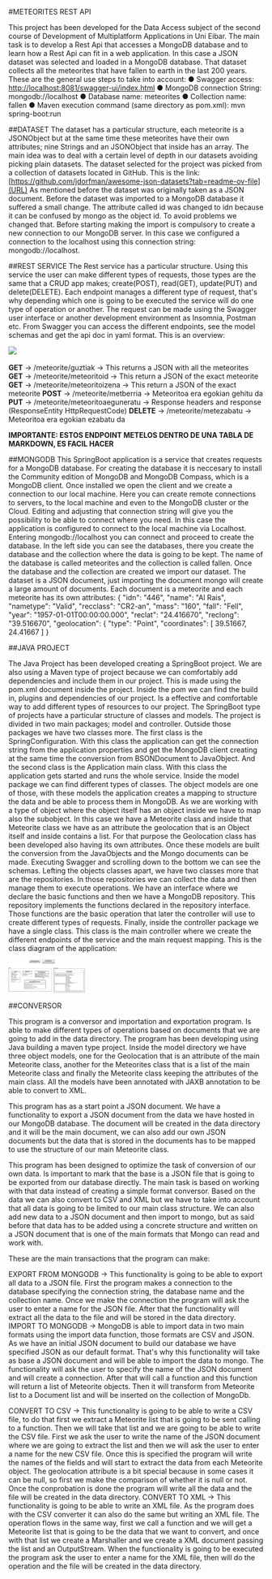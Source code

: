 #METEORITES REST API

This project has been developed for the Data Access subject of the second course of Development of Multiplatform Applications in Uni Eibar. The main task is to develop a Rest Api that accesses a MongoDB database and to learn how a Rest Api can fit in a web application. In this case a JSON dataset was selected and loaded in a MongoDB database. That dataset collects all the meteorites that have fallen to earth in the last 200 years. These are the general use steps to take into account:
●	Swagger access: [http://localhost:8081/swagger-ui/index.html](URL)
●	MongoDB connection String: mongodb://localhost
●	Database name: meteorites 
●	Collection name: fallen
●	Maven execution command (same directory as pom.xml): mvn spring-boot:run

##DATASET
The dataset has a particular structure, each meteorite is a JSONObject but at the same time these meteorites have their own attributes; nine Strings and an JSONObject that inside has an array. The main idea was to deal with a certain level of depth in our datasets avoiding picking plain datasets. The dataset selected for the project was picked from a collection of datasets located in GitHub.
This is the link: [https://github.com/jdorfman/awesome-json-datasets?tab=readme-ov-file](URL)
As mentioned before the dataset was originally taken as a JSON document. Before the dataset was imported to a MongoDB database it suffered a small change. The attribute called id was changed to idn because it can be confused by mongo as the object id. To avoid problems we changed that.
Before starting making the import is compulsory to create a new connection to our MongoDB server. In this case we configured a connection to the localhost using this connection string: mongodb://localhost.

##REST SERVICE
The Rest service has a particular structure. Using this service the user can make different types of requests, those types are the same that a CRUD app makes; create(POST), read(GET), update(PUT) and delete(DELETE). Each endpoint manages a different type of request, that's why depending which one is going to be executed the service will do one type of operation or another. The request can be made using the Swagger user interface or another development environment as Insomnia, Postman etc. From Swagger you can access the different endpoints, see the model schemas and get the api doc in yaml format. This is an overview:
 
<img src= docu/captura_swqagger.png style="width: 30%"> 

**GET** -> /meteorite/guztiak -> This returns a JSON with all the meteorites
**GET** -> /meteorite/meteoritoid -> This return a JSON of the exact meteorite
**GET** -> /meteorite/meteoritoizena -> This return a JSON of the exact meteorite
**POST** -> /meteorite/metberria -> Meteoritoa era egokian gehitu da
**PUT** -> /meteorite/meteoritoaeguneratu -> Response headers and response (ResponseEntity HttpRequestCode)
**DELETE** -> /meteorite/metezabatu -> Meteoritoa era egokian ezabatu da

**IMPORTANTE: ESTOS ENDPOINT METELOS DENTRO DE UNA TABLA DE MARKDOWN, ES FACIL HACER**

##MONGODB
This SpringBoot application is a service that creates requests for a MongoDB database. For creating the database it is neccesary to install the Community edition of MongoDB and MongoDB Compass, which is a MongoDB client. Once installed we open the client and we create a connection to our local machine. Here you can create remote connections to servers, to the local machine and even to the MongoDB cluster or the Cloud.
Editing and adjusting that connection string will give you the possibility to be able to connect where you need. In this case the application is configured to connect to the local machine via Localhost. Entering mongodb://localhost you can connect and proceed to create the database.
In the left side you can see the databases, there you create the database and the collection where the data is going to be kept. The name of the database is called meteorites and the collection is called fallen. Once the database and the collection are created we import our dataset. The dataset is a JSON document, just importing the document mongo will create a large amount of documents. Each document is a meteorite and each meteorite has its own attributes:
{
  "idn": "446",
  "name": "Al Rais",
  "nametype": "Valid",
  "recclass": "CR2-an",
  "mass": "160",
  "fall": "Fell",
  "year": "1957-01-01T00:00:00.000",
  "reclat": "24.416670",
  "reclong": "39.516670",
  "geolocation": {
    "type": "Point",
    "coordinates": [
      39.51667,
      24.41667
    ]
  }

##JAVA PROJECT

The Java Project has been developed creating a SpringBoot project. We are also using a Maven type of project because we can comfortably add dependencies and include them in our project. This is made using the pom.xml document inside the project. Inside the pom we can find the build in, plugins and dependencies of our project. Is a effective and comfortable way to add different types of resources to our project.
The SpringBoot type of projects have a particular structure of classes and models. The project is divided in two main packages; model and controller. Outside those packages we have two classes more. The first class is the SpringConfiguration. With this class the application can get the connection string from the application properties and get the MongoDB client creating at the same time the conversion from BSONDocument to JavaObject. And the second class is the Application main class. With this class the application gets started and runs the whole service.
Inside the model package we can find different types of classes. The object models are one of those, with these models the application creates a mapping to structure the data and be able to process them in MongoDB. As we are working with a type of object where the object itself has an object inside we have to map also the subobject. In this case we have a Meteorite class and inside that Meteorite class we have as an attribute the geolocation that is an Object itself and inside contains a list. For that purpose the Geolocation class has been developed also having its own attributes. Once these models are built the conversion from the JavaObjects and the Mongo documents can be made. Executing Swagger and scrolling down to the bottom we can see the schemas.
Lefting the objects classes apart, we have two classes more that are the repositories. In those repositories we can collect the data and then manage them to execute operations. We have an interface where we declare the basic functions and then we have a MongoDB repository. This repository implements the functions declared in the repository interface. Those functions are the basic operation that later the controller will use to create different types of requests.
Finally, inside the controller package we have a single class. This class is the main controller where we create the different endpoints of the service and the main request mapping. This is the class diagram of the application:

 


<img src= docu/MeteoritesDiagram.png style="width: 30%"> 



##CONVERSOR

This program is a conversor and importation and exportation program. Is able to make different types of operations based on documents that we are going to add in the data directory. The program has been developing using Java building a maven type project. Inside the model directory we have three object models, one for the Geolocation that is an attribute of the main Meteorite class, another for the Meteorites class that is a list of the main Meteorite class and finally the Meteorite class keeping the attributes of the main class. All the models have been annotated with JAXB annotation to be able to convert to XML.

This program has as a start point a JSON document. We have a functionality to export a JSON document from the data we have hosted in our MongoDB database. The document will be created in the data directory and it will be the main document, we can also add our own JSON documents but the data that is stored in the documents has to be mapped to use the structure of our main Meteorite class.

This program has been designed to optimize the task of conversion of our own data. Is important to mark that the base is a JSON file that is going to be exported from our database directly. The main task is based on working with that data instead of creating a simple format conversor. Based on the data we can also convert to CSV and XML but we have to take into account that all data is going to be limited to our main class structure. We can also add new data to a JSON document and then import to mongo, but as said before that data has to be added using a concrete structure and written on a JSON document that is one of the main formats that Mongo can read and work with.

These are the main transactions that the program can make:

EXPORT FROM MONGODB -> This functionality is going to be able to export all data to a JSON file. First the program makes a connection to the database specifying the connection string, the database name and the collection name. Once we make the connection the program will ask the user to enter a name for the JSON file. After that the functionality will extract all the data to the file and will be stored in the data directory. 
IMPORT TO MONGODB -> MongoDB is able to import data in two main formats using the import data function, those formats are CSV and JSON. As we have an initial JSON document to build our database we have specified JSON as our default format. That's why this functionality will take as base a JSON document and will be able to import the data to mongo. The functionality will ask the user to specify the name of the JSON document and will create a connection. After that will call a function and this function will return a list of Meteorite objects. Then it will transform from Meteorite list to a Document list and will be inserted on the collection of MongoDb.

CONVERT TO CSV -> This functionality is going to be able to write a CSV file, to do that first we extract a Meteorite list that is going to be sent calling to a function. Then we will take that list and we are going to be able to write the CSV file. First we ask the user to write the name of the JSON document where we are going to extract the list and then we will ask the user to enter a name for the new CSV file. Once this is specified the program will write the names of the fields and will start to extract the data from each Meteorite object. The geolocation attribute is a bit special because in some cases it can be null, so first we make the comparison of whether it is null or not. Once the conprobation is done the program will write all the data and the file will be created in the data directory.
CONVERT TO XML -> This functionality is going to be able to write an XML file. As the program does with the CSV converter it can also do the same but writing an XML file. The operation flows in the same way, first we call a function and we will get a Meteorite list that is going to be the data that we want to convert, and once with that list we create a Marshaller and we create a XML document passing the list and an OutputStream. When the functionality is going to be executed the program ask the user to enter a name for the XML file, then will do the operation and the file will be created in the data directory.

